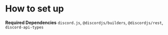 # How to set up

**Required Dependencies**
`discord.js`,
`@discordjs/builders`,
`@discordjs/rest`,
`discord-api-types`
